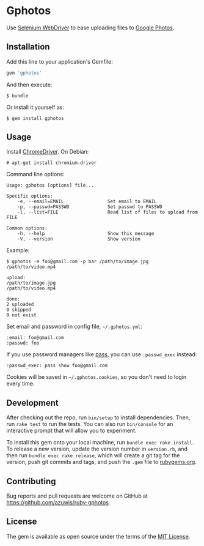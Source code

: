 # Gphotos

Use [Selenium WebDriver](http://www.seleniumhq.org/projects/webdriver/) to ease uploading files to [Google Photos](https://photos.google.com/).

## Installation

Add this line to your application's Gemfile:

```ruby
gem 'gphotos'
```

And then execute:

    $ bundle

Or install it yourself as:

    $ gem install gphotos

## Usage

Install [ChromeDriver](https://sites.google.com/a/chromium.org/chromedriver/). On Debian:

    # apt-get install chromium-driver

Command line options:

    Usage: gphotos [options] file...

    Specific options:
        -e, --email=EMAIL                Set email to EMAIL
        -p, --passwd=PASSWD              Set passwd to PASSWD
        -l, --list=FILE                  Read list of files to upload from FILE

    Common options:
        -h, --help                       Show this message
        -V, --version                    Show version

Example:

    $ gphotos -e foo@gmail.com -p bar /path/to/image.jpg /path/to/video.mp4

    upload:
    /path/to/image.jpg
    /path/to/video.mp4

    done:
    2 uploaded
    0 skipped
    0 not exist

Set email and password in config file, `~/.gphotos.yml`:

    :email: foo@gmail.com
    :passwd: foo

If you use password managers like [pass](https://www.passwordstore.org/), you can use `:passwd_exec` instead:

    :passwd_exec: pass show foo@gmail.com

Cookies will be saved in `~/.gphotos.cookies`, so you don't need to login every time.

## Development

After checking out the repo, run `bin/setup` to install dependencies. Then, run `rake test` to run the tests. You can also run `bin/console` for an interactive prompt that will allow you to experiment.

To install this gem onto your local machine, run `bundle exec rake install`. To release a new version, update the version number in `version.rb`, and then run `bundle exec rake release`, which will create a git tag for the version, push git commits and tags, and push the `.gem` file to [rubygems.org](https://rubygems.org).

## Contributing

Bug reports and pull requests are welcome on GitHub at https://github.com/azuwis/ruby-gphotos.


## License

The gem is available as open source under the terms of the [MIT License](http://opensource.org/licenses/MIT).

